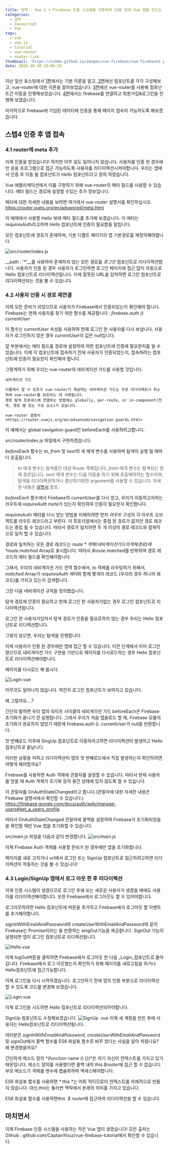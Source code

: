 ```yaml
---
title: 번역 - Vue 2 + Firebase 인증 시스템을 사용하여 15분 안에 Vue 앱을 만드는 방법 5편
categories:
  - 공부
  - Javascript
  - Vue
tags:
  - vue
  - vue.js
  - tutorial
  - vue-router
  - router-link
thumbnail: 'https://tuhbm.github.io/images/vue-firebase/vue-firebase1.png'
date: 2018-10-30 20:06:19
---
```

지난 앞선 포스팅에서 [1편](https://tuhbm.github.io/2018/10/20/vue-firebase1/)에서는 기본 이론을 알고,
[2편](https://tuhbm.github.io/2018/10/20/vue-firebase2/)에선 컴포넌트를 각각 구성해보고, vue-router에 대한 이론을 알아보았습니다.
[3편](https://tuhbm.github.io/2018/10/20/vue-firebase3/)에선 vue-router를 사용해 컴포넌트간 이동을 진행해보았습니다.
[4편](https://tuhbm.github.io/2018/10/22/vue-firebase4/)에서는 firebase를 연결하고 회원가입&로그인을 진행해 보겠습니다.

마지막으로 firebase에 가입된 데이터에 인증을 통해 페이지 접속이 가능하도록 해보겠습니다.

## 스텝4 인증 후 앱 접속

### 4.1 router에 meta 추가

이제 인증을 받았습니다! 하지만 아무 일도 일어나지 않습니다. 사용자를 인증 한 경우에만 응용 프로그램으로 접근 가능하도록 사용자를 리다이렉션시켜야합니다. 우리는 앱에서 인증 후 이동 될 컴포넌트가 *Hello* 컴포넌트라고 정의 하였습니다.

Vue 애플리케이션에서 이를 구현하기 위해 vue-router의 메타 필드를 사용할 수 있습니다. 메타 필드는 경로에 설정할 수있는 추가 정보입니다.

메타에 대한 자세한 내용을 보려면 여기에서 vue-router 설명서를 확인하십시오.
<https://router.vuejs.org/en/advanced/meta.html>

이 예제에서 사용할 Hello 뷰에 메타 필드를 추가해 보겠습니다.
이 메타는 requiresAuth라고하며 *Hello* 컴포넌트에 인증이 필요함을 알립니다.

모든 컴포넌트에 경로가 존재하며, 기본 디폴트 페이지의 앱 기본경로를 재정의해야합니다.
<!-- more -->
![src/router/index.js](https://tuhbm.github.io/images/vue-firebase/vue-firebase36.png)

__path : '*'__를 사용하여 존재하지 않는 모든 경로를 _로그인_ 컴포넌트로 리다이렉션합니다.
사용자가 인증 된 경우 사용자가 로그인하면 로그인 페이지에 접근 없이 자동으로 Hello 컴포넌트로 리다이렉션됩니다.
이제 잘못된 URL을 입력하면 로그인 컴포넌트로 리다이렉션되는 것을 볼 수 있습니다.

### 4.2 사용자 인증 시 경로 재연결

이제 모든 준비가 되었으므로 사용자가 Firebase에서 인증되었는지 확인해야 합니다. 
Firebase는 현재 사용자를 찾기 위한 함수를 제공합니다 : *firebase.auth (). currentUser*

이 함수는 *currentUser* 속성을 사용하여 현재 로그인 한 사용자를 다시 보냅니다. 사용자가 로그인하지 않은 경우 *currentUser*의 값은 null입니다.

앞 부분에서는 메타 필드를 경로에 설정하여 어떤 컴포넌트에 인증에 필요한지를 알 수 있습니다.
이제 각 컴포넌트에 접속하기 전에 사용자가 인증되었는지, 접속하려는 컴포넌트에 인증이 필요한지 확인해야 합니다.

그렇게하기 위해 우리는 vue-router의 네비게이션 가드를 사용할 것입니다.

```text
네비게이션 가드

이름에서 알 수 있듯이 vue-router가 제공하는 네비게이션 가드는 주로 리다이렉트나 취소하여 vue-router를 보호하는 데 사용됩니다.
경로 탐색 프로세스에 연결하는 방법에는 globally, per-route, or in-component(전역, 경로 별 또는 구성 요소)가 있습니다.

vue-router 설명서
<https://router.vuejs.org/en/advanced/navigation-guards.html>
```

이 예에서는 global navigation guard인 beforeEach를 사용하려고합니다.

src/router/index.js 파일에서 구현하겠습니다.

*beforeEach* 함수는 *to*, *from* 및 *next*의 세 매개 변수를 사용하며 탐색이 실행 될 때마다 호출됩니다.
> *to* 매개 변수는 탐색중인 대상 Route 객체입니다.
> *from* 매개 변수는 탐색되는 현재 경로입니다.
> *next* 매개 변수는 다음 이동을 하기 위해 호출해야하는 함수이며, 탐색을 리다이렉션하거나 중단하기위한 argument를 사용할 수 있습니다. 
자세한 내용은 [설명서](https://router.vuejs.org/guide/advanced/navigation-guards.html#global-guards) 참조.

*beforeEach* 함수에서 Firebase의 *currentUser*를 다시 얻고, 우리가 이동하고자하는 라우트에 *requireAuth meta*가 있는지 확인하여 인증이 필요한지 확인합니다.

requiresAuth 메타를 다시 얻는 방법을 이해하려면 먼저 *라우트* 구성의 각 라우트 오브젝트를 라우트 레코드라고 부른다.
이 튜토리얼에서는 중첩 된 경로가 없지만 경로 레코드는 중첩 될 수 있습니다. 따라서 경로가 일치하면 두 개 이상의 경로 레코드와 잠재적으로 일치 할 수 있습니다.

경로와 일치하는 모든 경로 레코드는 *$route* 객체(네비게이션 가드의 객체 경로)에 *$route.matched* Array로 표시됩니다. 따라서 *$route.matched*를 반복하여 경로 레코드의 메타 필드를 확인해야합니다.

그래서, 우리의 네비게이션 가드 전역 함수에서, *to* 객체를 라우팅하기 위해서, *matched* Array가 *requiresAuth* *메타*와 함께 몇개의 레코드 (우리의 경우 하나의 레코드)를 가지고 있는지 검색합니다.

그런 다음 네비게이션 규칙을 정의했습니다.

탐색 경로에 인증이 필요하고 현재 로그인 한 사용자가없는 경우 로그인 컴포넌트로 리다이렉션됩니다.

로그인 한 사용자가있어서 탐색 경로가 인증을 필요로하지 않는 경우 우리는 Hello 컴포넌트로 리디렉션합니다.

그렇지 않으면, 우리는 탐색을 진행합니다.

이제 사용자가 인증 된 경우에만 앱에 접근 할 수 있습니다. 이전 단계에서 이미 로그인 했으므로 네비게이션 가드 구현을 기반으로 페이지를 다시로드하는 경우 Hello 컴포넌트로 리다이렉션해야합니다.

페이지를 다시로드 해 봅시다.

![Login.vue](https://tuhbm.github.io/images/vue-firebase/vue-firebase38.png)

아무것도 일어나지 않습니다. 여전히 로그인 컴포넌트가 보여지고 있습니다.

왜 그럴까요....?

간단히 말하면 우리 앱의 라이프 사이클의 네비게이션 가드 beforeEach은 Firebase 초기화가 끝나기 전 실행됩니다. 그래서 우리가 처음 앱을로드 할 때, Firebase 모듈의 초기화가 완료하지 않았기 때문에 firebase.auth (). currentUser가 null을 반환합니다.

첫 번째로드 이후에 SingUp 컴포넌트로 이동하려고하면 리다이렉션이 발생하고 Hello컴포넌트로 끝납니다.

이러한 상황을 피하고 리다이렉션이 앱의 첫 번째로드에서 직접 발생하는지 확인하려면 어떻게 해야할까요?

Firebase를 사용하면 Auth 객체에 관찰자를 설정할 수 있습니다. 따라서 현재 사용자를 얻을 때 Auth 객체가 초기화 등의 중간 상태에 있지 않도록 할 수 있습니다.

이 관찰자를 OnAuthStateChanged라고 합니다.(관찰자에 대한 자세한 내용은 Firebase 설명서에서 확인할 수 있습니다.)
<https://firebase.google.com/docs/auth/web/manage-users#get_a_users_profile>

따라서 OnAuthStateChanged 관찰자에 콜백을 설정하여 Firebase가 초기화되었음을 확인할 때만 Vue 앱을 초기화할 수 있습니다.

src/main.js 파일을 다음과 같이 변경합니다.
![src/main.js](https://tuhbm.github.io/images/vue-firebase/vue-firebase39.png)

이제 Firebase Auth 객체를 사용할 준비가 된 경우에만 앱을 초기화합니다.

페이지를 새로 고치거나 url에서 로그인 또는 SignUp 컴포넌트로 접근하려고하면 리다이렉션이 작동하는 것을 볼 수 있습니다!

### 4.3 Login/SignUp 앱에서 로그 아웃 한 후 리다이렉션

이제 인증 시스템이 생겼으므로 로그인 후에 또는 새로운 사용자가 생겼을 때에도 사용자를 리다이렉션해야합니다.
또한 Firebase에서 로그아웃도 할 수 있어야합니다.

로그아웃하려면 Hello 컴포넌트에 버튼을 추가하고 Firebase에서 로그아웃 할 이벤트를 추가해야합니다.

signInWithEmailAndPassword와 createUserWithEmailAndPassword와 같이 Firebase는 Promise이라는 을 반환하는 singOut기능을 제공합니다.
SignOut 기능이 실행되면 앱이 로그인 컴포넌트로 리디렉션됩니다.

![Hello.vue](https://tuhbm.github.io/images/vue-firebase/vue-firebase40.png)

이제 logOut버튼을 클릭하면 Firebase에서 로그아웃 한 다음 _Login_컴포넌트로 돌아갑니다.
Firebase에서 로그 아웃했는지 확인하기 위해 페이지를 새로고침을 하거나 Hello컴포넌트에 접근가능합니다.

이제 로그인을 다시 시작하겠습니다. 
로그인하기 전에 앱의 인증 부분으로 리다이렉션 할 수 있도록 코드를 변경해 보겠습니다.

![Login.vue](https://tuhbm.github.io/images/vue-firebase/vue-firebase41.png)

이제 로그인을 시도하면 _Hello_ 컴포넌트로 리다이렉션되어야합니다.

SignUp 컴포넌트도 수정해보겠습니다.
![SignUp .vue](https://tuhbm.github.io/images/vue-firebase/vue-firebase42.png)
이제 새 계정을 만든 후에 사용자는 Hello컴포넌트로 리다이렉션됩니다.

여러분은 *signInWithEmailAndPassword*, *createUserWithEmailAndPassword* 및 *signOut*에서 콜백 함수를 ES6 화살표 함수로 바꾸 었다는 사실을 알아 차렸나요?
왜 변경했을까요?

간단하게 메소드 정의 *(function name () {})*은 자기 자신이 컨텍스트를 가지고 있기 때문입니다.
메소드 정의를 사용했다면 콜백 내의 *this.$router*에 접근 할 수 없습니다.
부모 메소드가 객체를 변수에 캡슐화하여 액세스해야합니다.

ES6 화살표 함수를 사용하면 * this *는 어휘 적이므로이 컨텍스트를 자체적으로 만들지 않습니다.
대신,*this*는 둘러싼 맥락에서 본래의 의미를 가지고 있습니다.

ES6 화살표 함수를 사용하면*this. $ router*에 접근하여 리다이렉션을 할 수 있습니다.

## 마치면서
이제 Firebase 인증 시스템을 사용하는 작은 Vue 앱이 생겼습니다!
모든 출처는 Github : github.com/CaptainYouz/vue-firebase-tutorial에서 확인할 수 있습니다.

